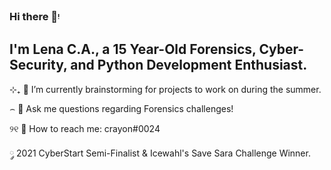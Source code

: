 ### Hi there 📩ᵎ 
## I'm Lena C.A., a 15 Year-Old Forensics, Cyber-Security, and Python Development Enthusiast.


⊹₊ 🔭 I’m currently brainstorming for projects to work on during the summer.

⌢ 💬 Ask me questions regarding Forensics challenges!

୨୧ 📮 How to reach me: crayon#0024

 ༘ 2021 CyberStart Semi-Finalist & Icewahl's Save Sara Challenge Winner.
